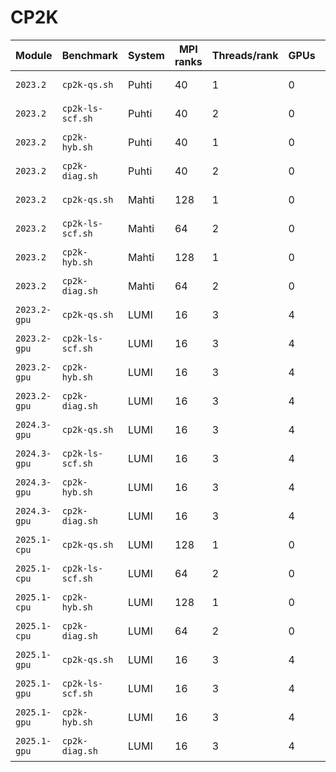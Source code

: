 # CP2K

| Module       | Benchmark        | System | MPI ranks | Threads/rank | GPUs | Elapsed time (s) | Date       |
|--------------|------------------|--------|-----------|--------------|------|------------------|------------|
| `2023.2`     | `cp2k-qs.sh`     | Puhti  | 40        | 1            | 0    | 486.031          | 2023-09-06 |
| `2023.2`     | `cp2k-ls-scf.sh` | Puhti  | 40        | 2            | 0    | 629.236          | 2023-09-06 |
| `2023.2`     | `cp2k-hyb.sh`    | Puhti  | 40        | 1            | 0    | 723.141          | 2023-09-06 |
| `2023.2`     | `cp2k-diag.sh`   | Puhti  | 40        | 2            | 0    | 378.897          | 2023-09-06 |
| `2023.2`     | `cp2k-qs.sh`     | Mahti  | 128       | 1            | 0    | 202.267          | 2023-09-14 |
| `2023.2`     | `cp2k-ls-scf.sh` | Mahti  | 64        | 2            | 0    | 584.792          | 2023-09-14 |
| `2023.2`     | `cp2k-hyb.sh`    | Mahti  | 128       | 1            | 0    | 187.602          | 2023-09-14 |
| `2023.2`     | `cp2k-diag.sh`   | Mahti  | 64        | 2            | 0    | 245.660          | 2023-09-14 |
| `2023.2-gpu` | `cp2k-qs.sh`     | LUMI   | 16        | 3            | 4    | 273.108          | 2023-09-18 |
| `2023.2-gpu` | `cp2k-ls-scf.sh` | LUMI   | 16        | 3            | 4    | 350.200          | 2023-09-18 |
| `2023.2-gpu` | `cp2k-hyb.sh`    | LUMI   | 16        | 3            | 4    | 362.250          | 2023-09-18 |
| `2023.2-gpu` | `cp2k-diag.sh`   | LUMI   | 16        | 3            | 4    | 387.045          | 2023-09-18 |
| `2024.3-gpu` | `cp2k-qs.sh`     | LUMI   | 16        | 3            | 4    | 183.155          | 2024-09-23 |
| `2024.3-gpu` | `cp2k-ls-scf.sh` | LUMI   | 16        | 3            | 4    | 400.140          | 2024-09-23 |
| `2024.3-gpu` | `cp2k-hyb.sh`    | LUMI   | 16        | 3            | 4    | 645.322          | 2024-09-23 |
| `2024.3-gpu` | `cp2k-diag.sh`   | LUMI   | 16        | 3            | 4    | 314.083          | 2024-09-23 |
| `2025.1-cpu` | `cp2k-qs.sh`     | LUMI   | 128       | 1            | 0    | 161.447          | 2025-08-06 |
| `2025.1-cpu` | `cp2k-ls-scf.sh` | LUMI   | 64        | 2            | 0    | 608.634          | 2025-08-06 |
| `2025.1-cpu` | `cp2k-hyb.sh`    | LUMI   | 128       | 1            | 0    | 254.602          | 2025-08-06 |
| `2025.1-cpu` | `cp2k-diag.sh`   | LUMI   | 64        | 2            | 0    | 173.961          | 2025-08-06 |
| `2025.1-gpu` | `cp2k-qs.sh`     | LUMI   | 16        | 3            | 4    | 180.577          | 2025-08-06 |
| `2025.1-gpu` | `cp2k-ls-scf.sh` | LUMI   | 16        | 3            | 4    | 396.816          | 2025-08-06 |
| `2025.1-gpu` | `cp2k-hyb.sh`    | LUMI   | 16        | 3            | 4    | 630.003          | 2025-08-06 |
| `2025.1-gpu` | `cp2k-diag.sh`   | LUMI   | 16        | 3            | 4    | 300.657          | 2025-08-06 |
